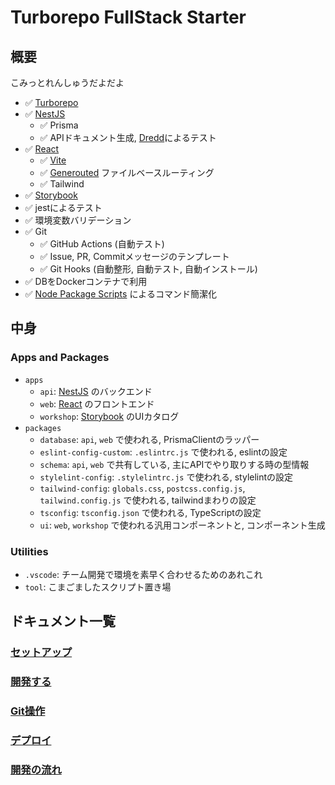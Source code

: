 # Turborepo FullStack Starter

## 概要

こみっとれんしゅうだよだよ

- ✅ [Turborepo](https://turbo.build/repo/docs)
- ✅ [NestJS](https://docs.nestjs.com)
  - ✅ Prisma
  - ✅ APIドキュメント生成, [Dredd](https://dredd.org/en/latest/)によるテスト
- ✅ [React](https://react.dev)
  - ✅ [Vite](https://ja.vitejs.dev)
  - ✅ [Generouted](https://github.com/oedotme/generouted) ファイルベースルーティング
  - ✅ Tailwind
- ✅ [Storybook](https://storybook.js.org/docs/react/get-started/whats-a-story)
- ✅ jestによるテスト
- ✅ 環境変数バリデーション
- ✅ Git
  - ✅ GitHub Actions (自動テスト)
  - ✅ Issue, PR, Commitメッセージのテンプレート
  - ✅ Git Hooks (自動整形, 自動テスト, 自動インストール)
- ✅ DBをDockerコンテナで利用
- ✅ [Node Package Scripts](https://github.com/sezna/nps#readme) によるコマンド簡潔化

## 中身

### Apps and Packages

- `apps`
  - `api`: [NestJS](https://docs.nestjs.com) のバックエンド
  - `web`: [React](https://react.dev) のフロントエンド
  - `workshop`: [Storybook](https://storybook.js.org/docs/react/get-started/whats-a-story) のUIカタログ
- `packages`
  - `database`: `api`, `web` で使われる, PrismaClientのラッパー
  - `eslint-config-custom`: `.eslintrc.js` で使われる, eslintの設定
  - `schema`: `api`, `web` で共有している, 主にAPIでやり取りする時の型情報
  - `stylelint-config`: `.stylelintrc.js` で使われる, stylelintの設定
  - `tailwind-config`: `globals.css`, `postcss.config.js`, `tailwind.config.js` で使われる, tailwindまわりの設定
  - `tsconfig`: `tsconfig.json` で使われる, TypeScriptの設定
  - `ui`: `web`, `workshop` で使われる汎用コンポーネントと, コンポーネント生成

### Utilities

- `.vscode`: チーム開発で環境を素早く合わせるためのあれこれ
- `tool`: こまごましたスクリプト置き場

## ドキュメント一覧

### [セットアップ](./docs/SETUP.md)

### [開発する](./docs/DEV.md)

### [Git操作](./docs/GIT.md)

### [デプロイ](./docs/DEPLOY.md)

### [開発の流れ](./docs/WORKFLOW.md)
